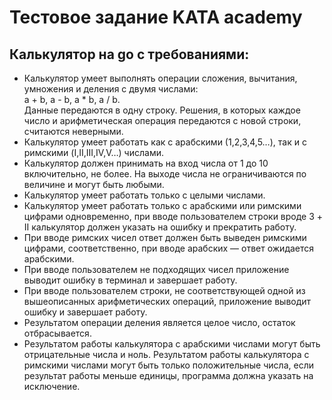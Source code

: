 # Тестовое задание KATA academy
## Калькулятор на go с требованиями:
  
* Калькулятор умеет выполнять операции сложения, вычитания, умножения и деления с двумя числами:  
a + b, a - b, a * b, a / b.  
Данные передаются в одну строку. Решения, в которых каждое число и арифметическая операция передаются с новой строки, считаются неверными.
* Калькулятор умеет работать как с арабскими (1,2,3,4,5…), так и с римскими (I,II,III,IV,V…) числами.
* Калькулятор должен принимать на вход числа от 1 до 10 включительно, не более. На выходе числа не ограничиваются по величине и могут быть любыми.
* Калькулятор умеет работать только с целыми числами.
* Калькулятор умеет работать только с арабскими или римскими цифрами одновременно, при вводе пользователем строки вроде 3 + II калькулятор должен указать на ошибку и прекратить работу.
* При вводе римских чисел ответ должен быть выведен римскими цифрами, соответственно, при вводе арабских — ответ ожидается арабскими.
* При вводе пользователем не подходящих чисел приложение выводит ошибку в терминал и завершает работу.
* При вводе пользователем строки, не соответствующей одной из вышеописанных арифметических операций, приложение выводит ошибку и завершает работу.
* Результатом операции деления является целое число, остаток отбрасывается.
* Результатом работы калькулятора с арабскими числами могут быть отрицательные числа и ноль. Результатом работы калькулятора с римскими числами могут быть только положительные числа, если результат работы меньше единицы, программа должна указать на исключение.
